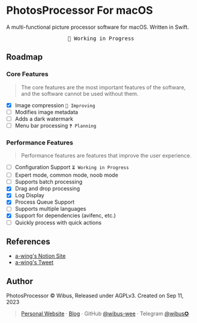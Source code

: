 # PhotosProcessor For macOS

A multi-functional picture processor software for macOS. Written in Swift.

<pre align="center">
🧪 Working in Progress
</pre>

## Roadmap

### Core Features

> The core features are the most important features of the software, and the software cannot be used without them.

- [x] Image compression `🔧 Improving`
- [ ] Modifies image metadata
- [ ] Adds a dark watermark
- [ ] Menu bar processing `❓ Planning`

### Performance Features

> Performance features are features that improve the user experience.

- [ ] Configuration Support `⏳ Working in Progress`
- [ ] Expert mode, common mode, noob mode
- [ ] Supports batch processing
- [x] Drag and drop processing
- [x] Log Display
- [x] Process Queue Support
- [ ] Supports multiple languages
- [x] Support for dependencies (avifenc, etc.)
- [ ] Quickly process with quick actions

## References

- [a-wing's Notion Site](https://awing.notion.site/2023-36-v1-1-1e1b3542b8e84db197555365824a6773)
- [a-wing's Tweet](https://twitter.com/_a_wing/status/1700586549065155043)

## Author

PhotosProcessor © Wibus, Released under AGPLv3. Created on Sep 11, 2023

> [Personal Website](http://iucky.cn/) · [Blog](https://blog.iucky.cn/) · GitHub [@wibus-wee](https://github.com/wibus-wee/) · Telegram [@wibus✪](https://t.me/wibus_wee)

